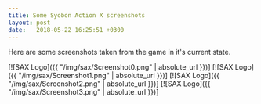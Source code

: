 ```yaml
---
title: Some Syobon Action X screenshots
layout: post
date:   2018-05-22 16:25:51 +0300
---
```

Here are some screenshots taken from the game in it's current state.

[![SAX Logo]({{ "/img/sax/Screenshot0.png" | absolute_url }})]
[![SAX Logo]({{ "/img/sax/Screenshot1.png" | absolute_url }})]
[![SAX Logo]({{ "/img/sax/Screenshot2.png" | absolute_url }})]
[![SAX Logo]({{ "/img/sax/Screenshot3.png" | absolute_url }})]